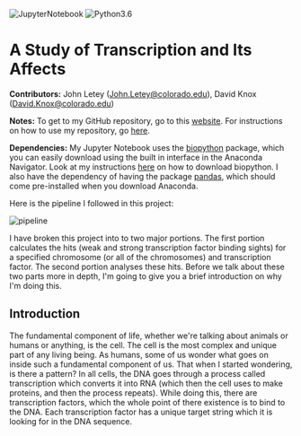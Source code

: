 ![JupyterNotebook](https://img.shields.io/badge/jupyter-notebook-orange.svg) ![Python3.6](https://img.shields.io/badge/python-3.6-blue.svg)

# A Study of Transcription and Its Affects

**Contributors:** John Letey (John.Letey@colorado.edu), David Knox (David.Knox@colorado.edu)

**Notes:** To get to my GitHub repository, go to this [website](https://github.com/JohnLetey/A-Study-of-Transcription-and-Its-Affects). For instructions on how to use my repository, go [here](https://github.com/JohnLetey/A-Study-of-Transcription-and-Its-Affects/blob/current/instructions.md).

**Dependencies:** My Jupyter Notebook uses the [biopython](https://github.com/biopython/biopython) package, which you can easily download using the built in interface in the Anaconda Navigator. Look at my instructions [here](https://github.com/JohnLetey/A-Study-of-Transcription-and-Its-Affects/blob/current/instructions.md) on how to download biopython. I also have the dependency of having the package [pandas](https://github.com/pandas-dev/pandas), which should come pre-installed when you download Anaconda.

Here is the pipeline I followed in this project:

![pipeline](https://github.com/JohnLetey/A-Study-of-Transcription-and-Its-Affects/blob/current/pipeline.png?raw=true)

I have broken this project into to two major portions. The first portion calculates the hits (weak and strong transcription factor binding sights) for a specified chromosome (or all of the chromosomes) and transcription factor. The second portion analyses these hits. Before we talk about these two parts more in depth, I'm going to give you a brief introduction on why I'm doing this.

## Introduction

The fundamental component of life, whether we're talking about animals or humans or anything, is the cell. The cell is the most complex and unique part of any living being. As humans, some of us wonder what goes on inside such a fundamental component of us. That when I started wondering, is there a pattern? In all cells, the DNA goes through a process called transcription which converts it into RNA (which then the cell uses to make proteins, and then the process repeats). While doing this, there are transcription factors, which the whole point of there existence is to bind to the DNA. Each transcription factor has a unique target string which it is looking for in the DNA sequence.

<!--## Part 1: Finding the Hits-->

<!--We're given both the chromosomes (in fasta format) and transcription factors and there corresponding pssm (in tamo format). How to we get strong and weak sites out of this? The way I implemented the part, was:-->

<!--## Part 2 : Analyzing the Hits-->

